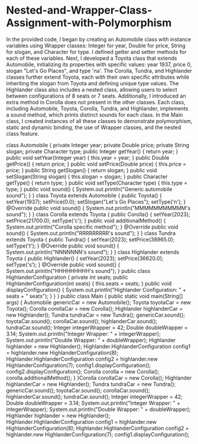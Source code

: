 # Nested-and-Wrapper-Class-Assignment-with-Polymorphism

In the provided code, I began by creating an Automobile class with instance variables using Wrapper classes: Integer for year, Double for price, String for slogan, and Character for type. I defined getter and setter methods for each of these variables. Next, I developed a Toyota class that extends Automobile, initializing its properties with specific values: year 1937, price 0, slogan "Let's Go Places", and type 'na'. The Corolla, Tundra, and Highlander classes further extend Toyota, each with their own specific attributes while inheriting the slogan from Toyota and defining unique type values. The Highlander class also includes a nested class, allowing users to select between configurations of 8 seats or 7 seats. Additionally, I introduced an extra method in Corolla does not present in the other classes. Each class, including Automobile, Toyota, Corolla, Tundra, and Highlander, implements a sound method, which prints distinct sounds for each class. In the Main class, I created instances of all these classes to demonstrate polymorphism, static and dynamic binding, the use of Wrapper classes, and the nested class feature.

class Automobile {
private Integer year;
private Double price;
private String slogan;
private Character type;
public Integer getYear() {
return year;
}
public void setYear(Integer year) {
this.year = year;
}
public Double getPrice() {
return price;
}
public void setPrice(Double price) {
this.price = price;
}
public String getSlogan() {
return slogan;
}
public void setSlogan(String slogan) {
this.slogan = slogan;
}
public Character getType() {
return type;
}
public void setType(Character type) {
this.type = type;
}
public void sound() {
System.out.println("Generic automobile sound");
}
}
class Toyota extends Automobile {
public Toyota() {
setYear(1937);
setPrice(0.0);
setSlogan("Let's Go Places");
setType('n');
}
@Override
public void sound() {
System.out.println("MMMMMMMMMMM's sound");
}
}
class Corolla extends Toyota {
public Corolla() {
setYear(2023);
setPrice(21700.0);
setType('c');
}
public void additionalMethod() {
System.out.println("Corolla specific method");
}
@Override
public void sound() {
System.out.println("RRRRRRRRR's sound");
}
}
class Tundra extends Toyota {
public Tundra() {
setYear(2023);
setPrice(38965.0);
setType('t');
}
@Override
public void sound() {
System.out.println("NNNNNNN's sound");
}
}
class Highlander extends Toyota {
public Highlander() {
setYear(2023);
setPrice(36620.0);
setType('s');
}
@Override
public void sound() {
System.out.println("HHHHHHHHH's sound");
}
public class HighlanderConfiguration {
private int seats;
public HighlanderConfiguration(int seats) {
this.seats = seats;
}
public void displayConfiguration() {
System.out.println("Highlander Configuration: " + seats + " seats");
}
}
}
public class Main {
public static void main(String[] args) {
Automobile genericCar = new Automobile();
Toyota toyotaCar = new Toyota();
Corolla corollaCar = new Corolla();
Highlander highlanderCar = new Highlander();
Tundra tundraCar = new Tundra();
genericCar.sound();
toyotaCar.sound();
corollaCar.sound();
highlanderCar.sound();
tundraCar.sound();
Integer integerWrapper = 42;
Double doubleWrapper = 3.14;
System.out.println("Integer Wrapper: " + integerWrapper);
System.out.println("Double Wrapper: " + doubleWrapper);
Highlander highlander = new Highlander();
Highlander.HighlanderConfiguration config1 = highlander.new
HighlanderConfiguration(8);
Highlander.HighlanderConfiguration config2 = highlander.new
HighlanderConfiguration(7);
config1.displayConfiguration();
config2.displayConfiguration();
Corolla corolla = new Corolla();  
corolla.additionalMethod();
}
}Corolla corollaCar = new Corolla();
Highlander highlanderCar = new Highlander();
Tundra tundraCar = new Tundra();
genericCar.sound();
toyotaCar.sound();
corollaCar.sound();
highlanderCar.sound();
tundraCar.sound();
Integer integerWrapper = 42;
Double doubleWrapper = 3.14;
System.out.println("Integer Wrapper: " + integerWrapper);
System.out.println("Double Wrapper: " + doubleWrapper);
Highlander highlander = new Highlander();
Highlander.HighlanderConfiguration config1 = highlander.new
HighlanderConfiguration(8);
Highlander.HighlanderConfiguration config2 = highlander.new
HighlanderConfiguration(7);
config1.displayConfiguration();

